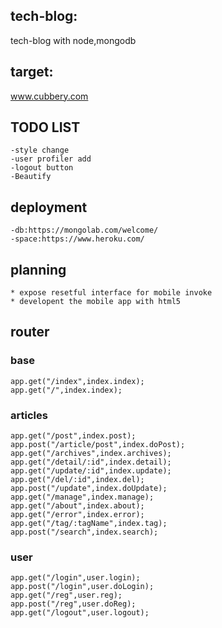 ## tech-blog:
tech-blog with node,mongodb

## target:
www.cubbery.com


## TODO LIST

    -style change 
    -user profiler add  
    -logout button  
    -Beautify 

## deployment

    -db:https://mongolab.com/welcome/
    -space:https://www.heroku.com/

## planning

    * expose resetful interface for mobile invoke
    * developent the mobile app with html5

## router

### base

    app.get("/index",index.index);
    app.get("/",index.index);
    
### articles   

    app.get("/post",index.post);
    app.post("/article/post",index.doPost);
    app.get("/archives",index.archives);
    app.get("/detail/:id",index.detail);
    app.get("/update/:id",index.update);
    app.get("/del/:id",index.del);
    app.post("/update",index.doUpdate);
    app.get("/manage",index.manage);
    app.get("/about",index.about);
    app.get("/error",index.error);
    app.get("/tag/:tagName",index.tag);
    app.post("/search",index.search);

### user

    app.get("/login",user.login);
    app.post("/login",user.doLogin);
    app.get("/reg",user.reg);
    app.post("/reg",user.doReg);
    app.get("/logout",user.logout);
    
    
